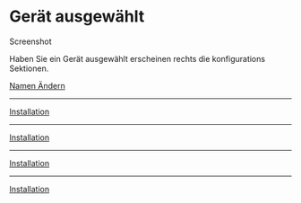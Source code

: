 # Gerät ausgewählt

Screenshot

Haben Sie ein Gerät ausgewählt erscheinen rechts die konfigurations Sektionen.

[Namen Ändern](./1-namen-aendern/)

---

[Installation](./2-installation/)

---

[Installation](./2-installation/)

---

[Installation](./2-installation/)

---

[Installation](./2-installation/)
